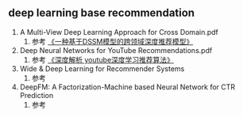 

## deep learning base recommendation
1. A Multi-View Deep Learning Approach for Cross Domain.pdf
    1. 参考 [《一种基于DSSM模型的跨领域深度推荐模型》](https://mp.weixin.qq.com/s/l1zYT_mH6yYPvQzJ_ZlHYw)
2. Deep Neural Networks for YouTube Recommendations.pdf
    1. 参考 [《深度解析 youtube深度学习推荐算法》](https://mp.weixin.qq.com/s/m9FidZ9V_kictC2vPhazVA)
3. Wide & Deep Learning for Recommender Systems
    1. 参考
4. DeepFM: A Factorization-Machine based Neural Network for CTR Prediction
    1. 参考
